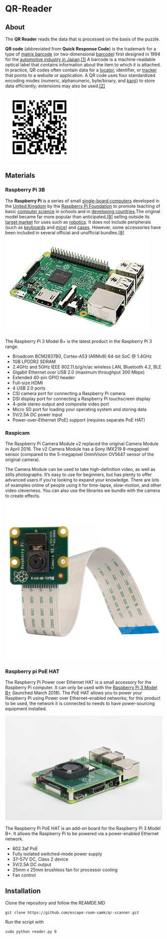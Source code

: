 # QR-Reader

## About

The **QR Reader** reads the data that is processed on the basis of the puzzle.

**QR code** \(abbreviated from **Quick Response Code**\) is the trademark for a type of [matrix barcode](https://en.wikipedia.org/wiki/Matrix_barcode) \(or two-dimensional [barcode](https://en.wikipedia.org/wiki/Barcode)\) first designed in 1994 for the [automotive industry in Japan](https://en.wikipedia.org/wiki/Automotive_industry_in_Japan).[\[1\]](https://en.wikipedia.org/wiki/QR_code#cite_note-1) A barcode is a machine-readable optical label that contains information about the item to which it is attached. In practice, QR codes often contain data for a [locator](https://en.wikipedia.org/wiki/URL), identifier, or [tracker](https://en.wikipedia.org/wiki/Website_visitor_tracking) that points to a website or application. A QR code uses four standardized encoding modes \(numeric, alphanumeric, byte/binary, and [kanji](https://en.wikipedia.org/wiki/Kanji)\) to store data efficiently; extensions may also be used.[\[2\]](https://en.wikipedia.org/wiki/QR_code#cite_note-QRCodefeatures-2)

![QR code example ](../.gitbook/assets/qr_code_for_mobile_english_wikipedia.svg.png)

## Materials

### Raspberry Pi 3B

The **Raspberry Pi** is a series of small [single-board computers](https://en.wikipedia.org/wiki/Single-board_computer) developed in the [United Kingdom](https://en.wikipedia.org/wiki/United_Kingdom) by the [Raspberry Pi Foundation](https://en.wikipedia.org/wiki/Raspberry_Pi_Foundation) to promote teaching of basic [computer science](https://en.wikipedia.org/wiki/Computer_science) in schools and in [developing countries](https://en.wikipedia.org/wiki/Developing_countries).The original model became far more popular than anticipated,[\[8\]](https://en.wikipedia.org/wiki/Raspberry_Pi#cite_note-1000x-8) selling outside its [target market](https://en.wikipedia.org/wiki/Target_market) for uses such as [robotics](https://en.wikipedia.org/wiki/Robotics). It does not include peripherals \(such as [keyboards](https://en.wikipedia.org/wiki/Keyboard_%28computing%29) and [mice](https://en.wikipedia.org/wiki/Mouse_%28computing%29)\) and [cases](https://en.wikipedia.org/wiki/Computer_case). However, some accessories have been included in several official and unofficial bundles.[\[8\]](https://en.wikipedia.org/wiki/Raspberry_Pi#cite_note-1000x-8)

![Raspberry Pi 3B](../.gitbook/assets/91zsu44+34l._sx466_.jpg)

The Raspberry Pi 3 Model B+ is the latest product in the Raspberry Pi 3 range.

* Broadcom BCM2837B0, Cortex-A53 \(ARMv8\) 64-bit SoC @ 1.4GHz
* 1GB LPDDR2 SDRAM
* 2.4GHz and 5GHz IEEE 802.11.b/g/n/ac wireless LAN, Bluetooth 4.2, BLE
* Gigabit Ethernet over USB 2.0 \(maximum throughput 300 Mbps\)
* Extended 40-pin GPIO header
* Full-size HDMI
* 4 USB 2.0 ports
* CSI camera port for connecting a Raspberry Pi camera
* DSI display port for connecting a Raspberry Pi touchscreen display
* 4-pole stereo output and composite video port
* Micro SD port for loading your operating system and storing data
* 5V/2.5A DC power input
* Power-over-Ethernet \(PoE\) support \(requires separate PoE HAT\)

### Raspicam

The Raspberry Pi Camera Module v2 replaced the original Camera Module in April 2016. The v2 Camera Module has a Sony IMX219 8-megapixel sensor \(compared to the 5-megapixel OmniVision OV5647 sensor of the original camera\).

The Camera Module can be used to take high-definition video, as well as stills photographs. It’s easy to use for beginners, but has plenty to offer advanced users if you’re looking to expand your knowledge. There are lots of examples online of people using it for time-lapse, slow-motion, and other video cleverness. You can also use the libraries we bundle with the camera to create effects.

![Raspberry Pi Cam](../.gitbook/assets/raspicamv2-01-700x700.jpg)

### Raspberry pi PoE HAT

The Raspberry Pi Power over Ethernet HAT is a small accessory for the Raspberry Pi computer. It can only be used with the [Raspberry Pi 3 Model B+](https://www.raspberrypi.org/products/raspberry-pi-3-model-b-plus/) \(launched March 2018\). The PoE HAT allows you to power your Raspberry Pi using Power over Ethernet–enabled networks; for this product to be used, the network it is connected to needs to have power-sourcing equipment installed.

![Raspberry Pi PoE HAT](../.gitbook/assets/770a6308-1622x1080.jpg)

The Raspberry Pi PoE HAT is an add-on board for the Raspberry Pi 3 Model B+. It allows the Raspberry Pi to be powered via a power-enabled Ethernet network.

* 802.3af PoE
* Fully isolated switched-mode power supply
* 37–57V DC, Class 2 device
* 5V/2.5A DC output
* 25mm x 25mm brushless fan for processor cooling
* Fan control

## Installation

Clone the repository and follow the REAMDE.MD 

```text
git clone https://github.com/escape-room-samk/qr-scanner.git
```

Run the script with 

```text
sudo python reader.py 0
```



